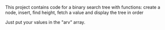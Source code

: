 This project contains code for a binary search tree with functions: create a node, insert, find height, fetch a value and display the tree in order

Just put your values ​​in the "arv" array.